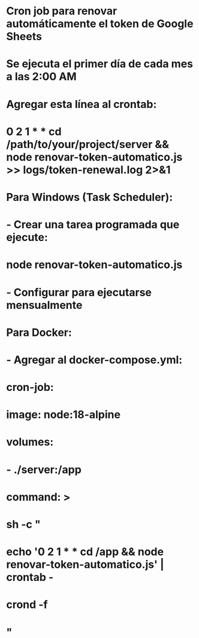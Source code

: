 # Cron job para renovar automáticamente el token de Google Sheets
# Se ejecuta el primer día de cada mes a las 2:00 AM

# Agregar esta línea al crontab:
# 0 2 1 * * cd /path/to/your/project/server && node renovar-token-automatico.js >> logs/token-renewal.log 2>&1

# Para Windows (Task Scheduler):
# - Crear una tarea programada que ejecute:
#   node renovar-token-automatico.js
# - Configurar para ejecutarse mensualmente

# Para Docker:
# - Agregar al docker-compose.yml:
#   cron-job:
#     image: node:18-alpine
#     volumes:
#       - ./server:/app
#     command: >
#       sh -c "
#         echo '0 2 1 * * cd /app && node renovar-token-automatico.js' | crontab -
#         crond -f
#       "
